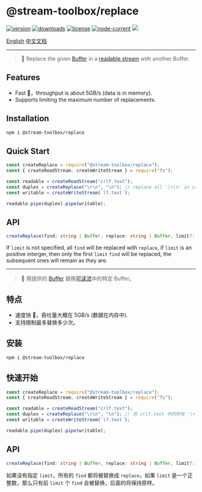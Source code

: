 # @stream-toolbox/replace

<p>
    <a href="https://www.npmjs.com/package/@stream-toolbox/replace" target="_blank"><img src="https://img.shields.io/npm/v/@stream-toolbox/replace.svg?style=for-the-badge" alt="version"></a>
    <a href="https://npmcharts.com/compare/@stream-toolbox/replace" target="_blank"><img src="https://img.shields.io/npm/dm/@stream-toolbox/replace.svg?style=for-the-badge" alt="downloads"></a>
    <a href="https://github.com/haochuan9421/stream-toolbox/blob/master/packages/replace/LICENSE" target="_blank"><img src="https://img.shields.io/npm/l/@stream-toolbox/replace.svg?style=for-the-badge" alt="license"></a>
    <a href="https://github.com/haochuan9421/stream-toolbox/tree/master/packages/replace" target="_blank"><img src="https://img.shields.io/node/v/@stream-toolbox/replace.svg?style=for-the-badge" alt="node-current"></a>
    <a href="https://github.com/haochuan9421/stream-toolbox" target="_blank"><img src="https://img.shields.io/badge/stream--toolbox-%F0%9F%A7%B0-orange?style=for-the-badge"></a>
</p>

[English](#features) [中文文档](#特点)

---

> 💱 Replace the given [Buffer](https://nodejs.org/api/buffer.html) in a [readable stream](https://nodejs.org/api/stream.html#readable-streams) with another Buffer.

## Features

- Fast 🚀，throughput is about 5GB/s (data is in memory).
- Supports limiting the maximum number of replacements.

## Installation

```bash
npm i @stream-toolbox/replace
```

## Quick Start

```js
const createReplace = require("@stream-toolbox/replace");
const { createReadStream, createWriteStream } = require("fs");

const readable = createReadStream("crlf.text");
const duplex = createReplace("\r\n", "\n"); // replace all '\r\n' in crlf.text with '\n'
const writable = createWriteStream(`lf.text`);

readable.pipe(duplex).pipe(writable);
```

## API

```ts
createReplace(find: string | Buffer, replace: string | Buffer, limit?: number): Duplex
```

If `limit` is not specified, all `find` will be replaced with `replace`, if `limit` is an positive interger, then only the first `limit` `find` will be replaced, the subsequent ones will remain as they are.

---

> 💱 用提供的 [Buffer](https://nodejs.org/api/buffer.html) 替换[可读流](https://nodejs.org/api/stream.html#readable-streams)中的特定 Buffer。

## 特点

- 速度快 🚀，吞吐量大概在 5GB/s (数据在内存中).
- 支持限制最多替换多少次。

## 安装

```bash
npm i @stream-toolbox/replace
```

## 快速开始

```js
const createReplace = require("@stream-toolbox/replace");
const { createReadStream, createWriteStream } = require("fs");

const readable = createReadStream("crlf.text");
const duplex = createReplace("\r\n", "\n"); // 将 crlf.text 中的所有 '\r\n' 替换成 '\n'
const writable = createWriteStream(`lf.text`);

readable.pipe(duplex).pipe(writable);
```

## API

```ts
createReplace(find: string | Buffer, replace: string | Buffer, limit?: number): Duplex
```

如果没有指定 `limit`，所有的 `find` 都将被替换成 `replace`，如果 `limit` 是一个正整数，那么只有前 `limit` 个 `find` 会被替换，后面的将保持原样。
